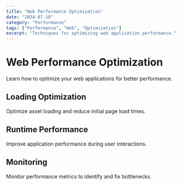 ```yaml
---
title: "Web Performance Optimization"
date: "2024-07-10"
category: "Performance"
tags: ["Performance", "Web", "Optimization"]
excerpt: "Techniques for optimizing web application performance."
---
```


Web Performance Optimization
=============================

Learn how to optimize your web applications for better performance.

Loading Optimization
--------------------

Optimize asset loading and reduce initial page load times.

Runtime Performance
-------------------

Improve application performance during user interactions.

Monitoring
----------

Monitor performance metrics to identify and fix bottlenecks.

